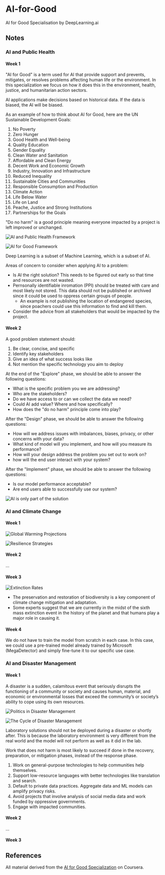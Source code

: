 # AI-for-Good

AI for Good Specialisation by DeepLearning.ai

## Notes

### AI and Public Health

#### Week 1

"AI for Good" is a term used for AI that provide support and prevents, mitigates, or resolves problems affecting human life or the environment. In this specialization we focus on how it does this in the environment, health, justice, and humanitarian action sectors.

AI applications make decisions based on historical data. If the data is biased, the AI will be biased.

As an example of how to think about AI for Good, here are the UN Sustainable Development Goals:

1. No Poverty
2. Zero Hunger
3. Good Health and Well-being
4. Quality Education
5. Gender Equality
6. Clean Water and Sanitation
7. Affordable and Clean Energy
8. Decent Work and Economic Growth
9. Industry, Innovation and Infrastructure
10. Reduced Inequality
11. Sustainable Cities and Communities
12. Responsible Consumption and Production
13. Climate Action
14. Life Below Water
15. Life on Land
16. Peache, Justice and Strong Institutions
17. Partnerships for the Goals

"Do no harm" is a good principle meaning everyone impacted by a project is left improved or unchanged.

![AI and Public Health Framework](images/1_Framework.png)

![AI for Good Framework](images/2_Framework.png)

Deep Learning is a subset of Machine Learning, which is a subset of AI.

Areas of concern to consider when applying AI to a problem:

- Is AI the right solution? This needs to be figured out early so that time and resources are not wasted.
- Pernsonally identifiable inromation (PPI) should be treated with care and most likely not stored. This data should not be published or archived since it could be used to oppress certain groups of people.
  - An example is not publishing the location of endangered species, since poachers could use this information to find and kill them.
- Consider the advice from all stakeholders that would be impacted by the project.

#### Week 2

A good problem statement should:

1. Be clear, concise, and specific
2. Identify key stakeholders
3. Give an idea of what success looks like
4. Not mention the specific technology you aim to deploy

At the end of the "Explore" phase, we should be able to answer the following questions:

- What is the specific problem you we are addressing?
- Who are the stakeholders?
- Do we have access to or can we collect the data we need?
- Could AI add value? Where and how specifically?
- How does the "do no harm" principle come into play?

After the "Design" phase, we should be able to answer the following questions:

- How will we address issues with imbalances, biases, privacy, or other concerns with your data?
- What kind of model will you implement, and how will you measure its performance?
- How will your design address the problem you set out to work on?
- how will the end user interact with your system?

After the "Implement" phase, we should be able to answer the following questions:

- Is our model performance acceptable?
- Are end users able to successfully use our system?

![AI is only part of the solution](images/3_Solution.png)

### AI and Climate Change

#### Week 1

![Global Warming Projections](images/4_Projections.png)

![Resilience Strategies](images/5_Resilience.png)


#### Week 2

...

#### Week 3

![Extinction Rates](images/6_Extinction.png)

- The preservation and restoration of biodiversity is a key component of climate change mitigation and adaptation.
- Some experts suggest that we are currently in the midst of the sixth mass extinction event in the history of the planet and that humans play a major role in causing it.

#### Week 4

We do not have to train the model from scratch in each case. In this case, we could use a pre-trained model already trained by Microsoft (MegaDetector) and simply fine-tune it to our specific use case.

### AI and Disaster Management

#### Week 1

A disaster is a sudden, calamitous event that seriously disrupts the functioning of a community or society and causes human, material, and economic or environmental losses that exceed the community’s or society’s ability to cope using its own resources.

![Politics in Disaster Management](images/7_Politics.png)

![The Cycle of Disaster Management](images/8_Cycle.png)

Laboratory solutions should not be deployed during a disaster or shortly after. This is because the laboratory environment is very different from the real world and the model will not perform as well as it did in the lab.

Work that does not harm is most likely to succeed if done in the recovery, preparation, or mitigation phases, instead of the response phase.

1. Work on general-purpose technologies to help communities help themselves.
2. Support low-resource languages with better technologies like translation and search.
3. Default to private data practices. Aggregate data and ML models can amplify privacy risks.
4. Avoid projects that involve analysis of social media data and work funded by oppressive governments.
5. Engage with impacted communities.

#### Week 2

...

#### Week 3









## References

All material derived from the [AI for Good Specialization](https://www.coursera.org/specializations/ai-for-good) on Coursera.
